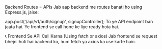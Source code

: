  Backend Routes = APIs
Jab aap backend me routes banati ho using Express.js, jaise:


app.post('/api/v1/auth/signup', signupController);
To ye API endpoint ban jaata hai. Ye frontend se call hone ke liye ready hota hai.

📞 Frontend Se API Call Karna (Using fetch or axios)
Jab frontend se request bhejni hoti hai backend ko, hum fetch ya axios ka use karte hain.